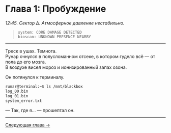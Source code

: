 # Глава 1: Пробуждение

*12:45. Сектор ∆. Атмосферное давление нестабильно.*

> `system: CORE DAMAGE DETECTED`  
> `bioscan: UNKNOWN PRESENCE NEARBY`

---

Треск в ушах. Темнота.  
Рунар очнулся в полусломанном отсеке, в котором гудело всё — от пола до его мозга.  
В воздухе висел мороз и ионизированный запах озона.

Он потянулся к терминалу.

```bash
runar@terminal:~$ ls /mnt/blackbox
log_00.bin
log_01.bin
system_error.txt
```

— Так, где я... — прошептал он.

---

[Следующая глава →](2.md)
